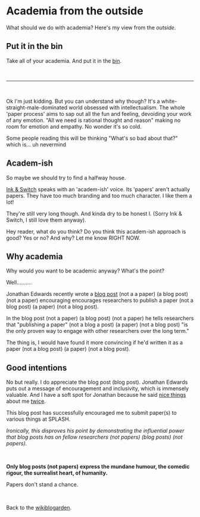 # Academia from the outside

What should we do with academia? Here's my view from the *outside*.

## Put it in the bin

Take all of your academia. And put it in the [bin](/wikiblogarden/academia/).

<br>

<hr>

<br>

Ok I'm just kidding. But you can understand why though? It's a white-straight-male-dominated world obsessed with intellectualism. The whole 'paper process' aims to sap out all the fun and feeling, devoiding your work of any emotion. "All we need is rational thought and reason" making no room for emotion and empathy. No wonder it's so cold.

Some people reading this will be thinking "What's so bad about that?" which is... uh nevermind

## Academ-ish

So maybe we should try to find a halfway house.

[Ink & Switch](https://inkandswitch.com) speaks with an 'academ-ish' voice. Its 'papers' aren't actually papers. They have too much branding and too much character. I like them a lot!

They're still very long though. And kinda dry to be honest l. (Sorry Ink & Switch, I still love them anyway).

Hey reader, what do you think? Do you think this academ-ish approach is good? Yes or no? And why? Let me know RIGHT NOW.

## Why academia

Why would you want to be academic anyway? What's the point? 

Well..........

Jonathan Edwards recently wrote a [blog post](https://alarmingdevelopment.org/?p=1708) (not a a paper) (a blog post) (not a paper) encouraging encourages researchers to publish a paper (not a blog post) (a paper) (not a blog post).

In the blog post (not a paper) (a blog post) (not a paper) he tells researchers that "publishing a paper" (not a blog a post) (a paper) (not a blog post) "is the only proven way to engage with other researchers over the long term."

The thing is, I would have found it more convincing if he'd written it as a paper (not a blog post) (a paper) (not a blog post).

## Good intentions

No but really. I do appreciate the blog post (blog post). Jonathan Edwards puts out a message of encouragement and inclusivity, which is immensely valuable. And I have a soft spot for Jonathan because he said [nice things](https://x.com/jonathoda/status/1719165351039270978?s=20) about me [twice](https://x.com/jonathoda/status/1762195359789392068?s=20).

This blog post has successfully encouraged me to submit paper(s) to various things at SPLASH. 

*Ironically, this disproves his point by demonstrating the influential power that blog posts has on fellow researchers (not papers) (blog posts) (not papers).*

<br>

**Only blog posts (not papers) express the mundane humour, the comedic rigour, the surrealist heart, of humanity.**

Papers don't stand a chance.

<br>

Back to the [wikiblogarden](/wikiblogarden).
